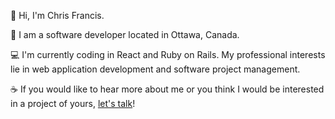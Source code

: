 👋 Hi, I'm Chris Francis.

🍁 I am a software developer located in Ottawa, Canada.

💻 I'm currently coding in React and Ruby on Rails. My professional interests lie in web application development and software project management.

☕ If you would like to hear more about me or you think I would be interested in a project of yours, [let's talk](https://www.linkedin.com/in/christopher-francis-40227b127/)!

